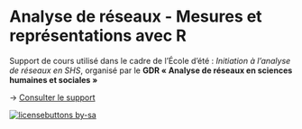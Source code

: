 # Analyse de réseaux - Mesures et représentations avec R

Support de cours utilisé dans le cadre de l’École d’été : *Initiation à l’analyse de réseaux en SHS*, organisé par le **GDR « Analyse de réseaux en sciences humaines et sociales »**

-> [Consulter le support]()

[![licensebuttons by-sa](https://licensebuttons.net/l/by-sa/3.0/88x31.png)](https://creativecommons.org/licenses/by-sa/4.0)